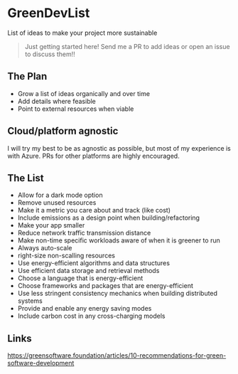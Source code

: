 # GreenDevList

List of ideas to make your project more sustainable

> Just getting started here! Send me a PR to add ideas or open an issue to discuss them!!

## The Plan

- Grow a list of ideas organically and over time
- Add details where feasible
- Point to external resources when viable

## Cloud/platform agnostic

I will try my best to be as agnostic as possible, but most of my experience is with Azure. PRs for other platforms are highly encouraged.

## The List

- Allow for a dark mode option
- Remove unused resources
- Make it a metric you care about and track (like cost)
- Include emissions as a design point when building/refactoring
- Make your app smaller
- Reduce network traffic transmission distance
- Make non-time specific workloads aware of when it is greener to run
- Always auto-scale
- right-size non-scalling resources
- Use energy-efficient algorithms and data structures
- Use efficient data storage and retrieval methods
- Choose a language that is energy-efficient
- Choose frameworks and packages that are energy-efficient
- Use less stringent consistency mechanics when building distributed systems
- Provide and enable any energy saving modes
- Include carbon cost in any cross-charging models

## Links

https://greensoftware.foundation/articles/10-recommendations-for-green-software-development
